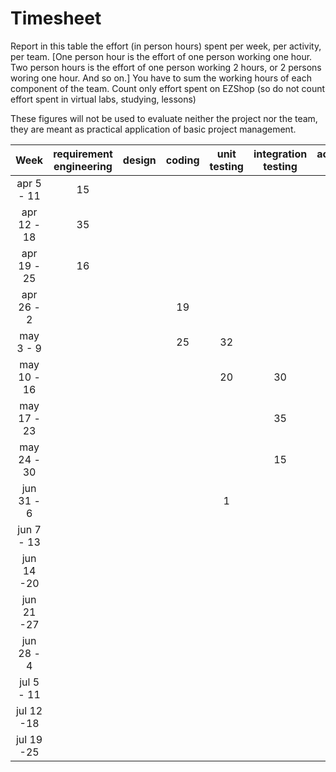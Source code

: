 # Timesheet

Report in this table the effort (in person hours) spent per week, per activity, per team. 
[One person hour is the effort of one person working one hour.
Two person hours is the effort of one person working 2 hours, or 2 persons woring one hour. And so on.]
You have to sum the working hours of each component of the team.
Count only effort spent on EZShop (so do not count effort spent in virtual labs, studying, lessons)

These figures will not be used to evaluate neither the project nor the team, they are meant as practical application of basic project management.

| Week | requirement engineering | design | coding | unit testing | integration testing | acceptance testing | management | git maven |
|:-----------:|:--------:|:-----------:|:-----------:|:----------:|:------------:|:---------------:|:-------------:|:--------------:|
| apr 5 - 11 | 15| | | | | | | |
| apr 12 - 18| 35 | | | | | | | | 
| apr 19 - 25| 16| | | | | | | | 
| apr 26 - 2 | | |19 | | | |2 | | 
| may 3 - 9  | | |25|32  | | | | | 
| may 10 - 16| | | |20 |30 | | | | 
| may 17 - 23| | | | |35 | | 2| | 
| may 24 - 30| | | | | 15| | | | 
| jun 31 - 6 | | | | 1| |1 | | | 
| jun 7 - 13 | | | | | | | | | 
| jun 14 -20 | | | | | | | | | 
| jun 21 -27 | | | | | | | | | 
| jun 28 - 4 | | | | | | | | | 
| jul 5 - 11 | | | | | | | | | 
| jul 12 -18 | | | | | | | | |
| jul 19 -25 | | | | | | | | |

